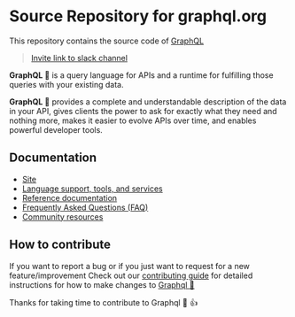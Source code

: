 # Source Repository for graphql.org

This repository contains the source code of [GraphQL](https://graphql.org)
> [Invite link to slack channel](https://graphql-slack.herokuapp.com/)

**GraphQL 🎉** is a query language for APIs and a runtime for fulfilling those queries with your existing data.

**GraphQL 🎉** provides a complete and understandable description of the data in your API, gives clients the power to ask for exactly what they need and nothing more, makes it easier to evolve APIs over time, and enables powerful developer tools.

## Documentation
- [Site](https://graphql.org/)
- [Language support, tools, and services](https://graphql.org/code/)
- [Reference documentation](https://graphql.org/learn/)
- [Frequently Asked Questions (FAQ)](https://graphql.org/faq/)
- [Community resources](https://graphql.org/community/)

## How to contribute
If you want to report a bug or if you just want to request for a new feature/improvement Check out our [contributing guide](./CONTRIBUTING.md) for detailed instructions for how to make changes to [Graphql 🎉](https://graphql.org/)

Thanks for taking time to contribute to Graphql 🎉 👍
